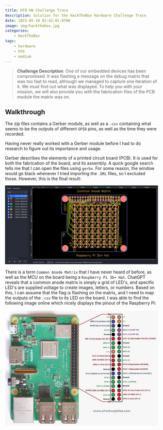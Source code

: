 ```yaml
---
title: HTB HW Challenge Trace
description: Solution for the HackTheBox Hardware Challenge Trace
date: 2023-05-10 02:45:01-0700
image: img/hackthebox.jpg
categories:
    - HackTheBox
tags:
    - hardware
    - htb
    - medium
---
```


> **Challenge Description**: One of our embedded devices has been compromised.
> It was flashing a message on the debug matrix that was too fast to read, although we managed to capture one iteration of it.
> We must find out what was displayed.
> To help you with your mission, we will also provide you with the fabrication files of the PCB module the matrix was on.

## Walkthrough

The zip files contains a Gerber module, as well as a `.csv` containing what seems to be the outputs of different `GPIO` pins, as well as the time they were recorded.

Having never really worked with a Gerber module before I had to do research to figure out its importance and usage.

Gerber describes the elements of a printed circuit board (PCB).
It is used for both the fabrication of the board, and its assembly.
A quick google search tells me that I can open the files using `gerbv`.
For some reason, the window would go black whenever I tried importing the `.DRL` files, so I excluded those. However, this is the final result:

![Gerber File](img/img_1.png)

There is a term `Common Anode Matrix` that I have never heard of before, as well as the MCU on the board being a `Raspberry Pi 3b+ Hat`.
ChatGPT reveals that a common anode matrix is simply a grid of LED's, and specific LED's are supplied voltage to create images, letters, or numbers.
Based on this, I can assume that the flag is flashing on the matrix, and I need to map the outputs of the `.csv` file to its LED on the board.
I was able to find the following image online which nicely displays the pinout of the Raspberry Pi:

![Pinout](img/img_2.png)
